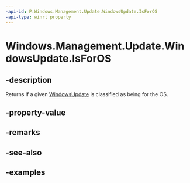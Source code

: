```yaml
---
-api-id: P:Windows.Management.Update.WindowsUpdate.IsForOS
-api-type: winrt property
---
```


# Windows.Management.Update.WindowsUpdate.IsForOS

<!--
public bool IsForOS { get; }
-->


## -description
Returns if a given [WindowsUpdate](./windowsupdate.md) is classified as being for the OS.

## -property-value

## -remarks

## -see-also

## -examples


